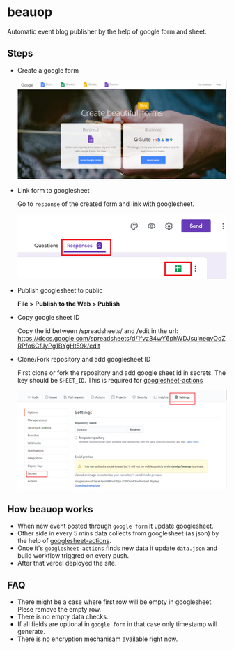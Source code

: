 # beauop

Automatic event blog publisher by the help of google form and sheet.

## Steps

- Create a google form

    <img src="./docs/assets/create_google_form.png"/>

- Link form to googlesheet

    Go to `response` of the created form and link with googlesheet.

    <img src="./docs/assets/link_with_googlesheet.png" />

- Publish googlesheet to public

    **File > Publish to the Web > Publish**

- Copy google sheet ID

    Copy the id between /spreadsheets/ and /edit in the url: <https://docs.google.com/spreadsheets/d/1fvz34wY6phWDJsuIneqvOoZRPfo6CfJyPg1BYgHt59k/edit>

- Clone/Fork repository and add googlesheet ID

    First clone or fork the repository and add google sheet id in secrets. The key should be `SHEET_ID`. This is required for [googlesheet-actions](https://github.com/marketplace/actions/googlesheet-actions)

    <img src="./docs/assets/secrets.png"/>

## How beauop works

- When new event posted through `google form` it update googlesheet.
- Other side in every 5 mins data collects from googlesheet (as json) by the help of [googlesheet-actions](https://github.com/marketplace/actions/googlesheet-actions).
- Once it's `googlesheet-actions` finds new data it update `data.json` and build workflow triggred on every push.
- After that vercel deployed the site.

## FAQ

- There might be a case where first row will be empty in googlesheet. Plese remove the empty row.
- There is no empty data checks.
- If all fields are optional in `google form` in that case only timestamp will generate.
- There is no encryption mechanisam available right now.
